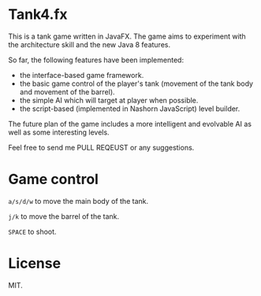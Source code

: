 # Tank4.fx

This is a tank game written in JavaFX. The game aims to experiment with the architecture skill and the new Java 8 features.

So far, the following features have been implemented:

- the interface-based game framework.
- the basic game control of the player's tank (movement of the tank body and movement of the barrel).
- the simple AI which will target at player when possible.
- the script-based (implemented in Nashorn JavaScript) level builder.

The future plan of the game includes a more intelligent and evolvable AI as well as some interesting levels.

Feel free to send me PULL REQEUST or any suggestions.

# Game control

`a/s/d/w` to move the main body of the tank.

`j/k` to move the barrel of the tank.

`SPACE` to shoot.

# License

MIT.
